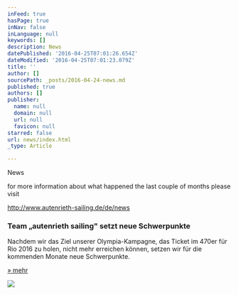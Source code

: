 ```yaml
---
inFeed: true
hasPage: true
inNav: false
inLanguage: null
keywords: []
description: News
datePublished: '2016-04-25T07:01:26.654Z'
dateModified: '2016-04-25T07:01:23.079Z'
title: ''
author: []
sourcePath: _posts/2016-04-24-news.md
published: true
authors: []
publisher:
  name: null
  domain: null
  url: null
  favicon: null
starred: false
url: news/index.html
_type: Article

---
```

News

for more information about what happened the last couple of months please visit

http://www.autenrieth-sailing.de/de/news

### Team „autenrieth sailing" setzt neue Schwerpunkte

Nachdem wir das Ziel unserer Olympia-Kampagne, das Ticket im 470er für Rio 2016 zu holen, nicht mehr erreichen können, setzen wir für die kommenden Monate neue Schwerpunkte.

[» mehr][0]

  
![](https://the-grid-user-content.s3-us-west-2.amazonaws.com/5a761f35-baeb-4cc8-ba17-70a0fb4334b0.jpg)

[0]: http://www.autenrieth-sailing.de/node/232